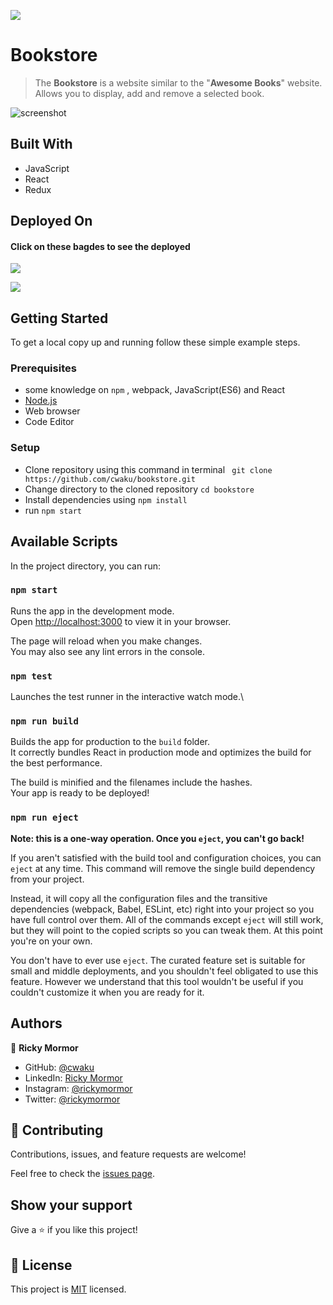 ![](https://img.shields.io/badge/Microverse-blueviolet)

# Bookstore

> The **Bookstore** is a website similar to the "**Awesome Books**" website. Allows you to display, add and remove a selected book.


![screenshot]()


## Built With

- JavaScript
- React
- Redux

## Deployed On

#### Click on these bagdes to see the deployed 
[![](https://img.shields.io/badge/Deployed-Netlify-blueviolet)]()

[![](https://img.shields.io/badge/Deployed-Heroku-blueviolet)]()

## Getting Started

To get a local copy up and running follow these simple example steps.

### Prerequisites

- some knowledge on `npm` , webpack, JavaScript(ES6) and React
- [Node.js](https://nodejs.org/en/)
- Web browser
- Code Editor
### Setup

- Clone repository using this command in terminal ` git clone https://github.com/cwaku/bookstore.git`
- Change directory to the cloned repository `cd bookstore`
- Install dependencies using `npm install`
- run `npm start`


## Available Scripts

In the project directory, you can run:

### `npm start`

Runs the app in the development mode.\
Open [http://localhost:3000](http://localhost:3000) to view it in your browser.

The page will reload when you make changes.\
You may also see any lint errors in the console.

### `npm test`

Launches the test runner in the interactive watch mode.\
### `npm run build`

Builds the app for production to the `build` folder.\
It correctly bundles React in production mode and optimizes the build for the best performance.

The build is minified and the filenames include the hashes.\
Your app is ready to be deployed!

### `npm run eject`

**Note: this is a one-way operation. Once you `eject`, you can't go back!**

If you aren't satisfied with the build tool and configuration choices, you can `eject` at any time. This command will remove the single build dependency from your project.

Instead, it will copy all the configuration files and the transitive dependencies (webpack, Babel, ESLint, etc) right into your project so you have full control over them. All of the commands except `eject` will still work, but they will point to the copied scripts so you can tweak them. At this point you're on your own.

You don't have to ever use `eject`. The curated feature set is suitable for small and middle deployments, and you shouldn't feel obligated to use this feature. However we understand that this tool wouldn't be useful if you couldn't customize it when you are ready for it.

## Authors

👤 **Ricky Mormor**

- GitHub: [@cwaku](https://github.com/cwaku)
- LinkedIn: [Ricky Mormor](www.linkedin.com/in/ricky-mormor)
- Instagram: [@rickymormor](https://instagram.com/rickymormor)
- Twitter: [@rickymormor](https://twitter.com/rickymormor)
## 🤝 Contributing

Contributions, issues, and feature requests are welcome!

Feel free to check the [issues page](https://github.com/cwaku/bookstore/issues).

## Show your support

Give a ⭐️ if you like this project!

## 📝 License

This project is [MIT](./MIT.md) licensed.
